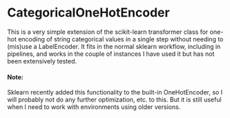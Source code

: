 # CategoricalOneHotEncoder
This is a very simple extension of the scikit-learn transformer class for one-hot encoding of string categorical values in a single step without needing to (mis)use a LabelEncoder.  It fits in the normal sklearn workflow, including in pipelines, and works in the couple of instances I have used it but has not been extensively tested.

#### Note:
Sklearn recently added this functionality to the built-in OneHotEncoder, so I will probably not do any further optimization, etc. to this.  But it is still useful when I need to work with environments using older versions.